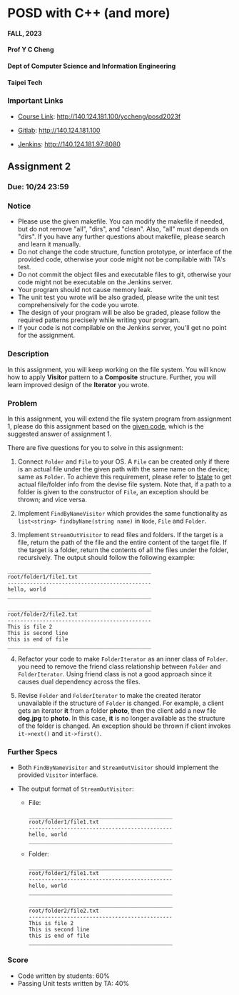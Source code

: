 # POSD with C++ (and more)

#### FALL, 2023

#### Prof Y C Cheng

#### Dept of Computer Science and Information Engineering

#### Taipei Tech

### Important Links

* [Course Link](http://140.124.181.100/yccheng/posd2023f): http://140.124.181.100/yccheng/posd2023f

* [Gitlab](http://140.124.181.100): http://140.124.181.100

* [Jenkins](http://140.124.181.97:8080): http://140.124.181.97:8080

## Assignment 2

### Due: 10/24 23:59

### Notice

* Please use the given makefile. You can modify the makefile if needed, but do not remove "all", "dirs", and "clean". Also, "all" must depends on "dirs". If you have any further questions about makefile, please search and learn it manually.
* Do not change the code structure, function prototype, or interface of the provided code, otherwise your code might not be compilable with TA's test.
* Do not commit the object files and executable files to git, otherwise your code might not be executable on the Jenkins server.
* Your program should not cause memory leak.
* The unit test you wrote will be also graded, please write the unit test comprehensively for the code you wrote.
* The design of your program will be also be graded, please follow the required patterns precisely while writing your program.
* If your code is not compilable on the Jenkins server, you'll get no point for the assignment.

### Description

In this assignment, you will keep working on the file system. You will know how to apply **Visitor** pattern to a **Composite** structure. Further, you will learn improved design of the **Iterator** you wrote.

### Problem

In this assignment, you will extend the file system program from assignment 1, please do this assignment based on the [given code](./given_code), which is the suggested answer of assignment 1.

There are five questions for you to solve in this assignment:

1. Connect `Folder` and `File` to your OS. A `File` can be created only if there is an actual file under the given path with the same name on the device; same as `Folder`. To achieve this requirement, please refer to [lstate](https://linux.die.net/man/2/lstat) to get actual file/folder info from the devise file system. Note that, if a path to a folder is given to the constructor of `File`, an exception should be thrown; and vice versa.

2. Implement `FindByNameVisitor` which provides the same functionality as `list<string> findbyName(string name)` in `Node`, `File` and `Folder`.

3. Implement `StreamOutVisitor` to read files and folders. If the target is a file, return the path of the file and the entire content of the target file. If the target is a folder, return the contents of all the files under the folder, recursively. The output should follow the following example:

```shell
_____________________________________________
root/folder1/file1.txt
---------------------------------------------
hello, world
_____________________________________________

_____________________________________________
root/folder2/file2.txt
---------------------------------------------
This is file 2
This is second line
this is end of file
_____________________________________________
```

4. Refactor your code to make `FolderIterator` as an inner class of `Folder`. you need to remove the friend class relationship between `Folder` and `FolderIterator`. Using friend class is not a good approach since it causes dual dependency across the files.

5. Revise `Folder` and `FolderIterator` to make the created iterator unavailable if the structure of `Folder` is changed. For example, a client gets an iterator **it** from a folder **photo**, then the client add a new file **dog.jpg** to **photo**. In this case, **it** is no longer available as the structure of the folder is changed. An exception should be thrown if client invokes `it->next()` and `it->first()`.

### Further Specs

- Both `FindByNameVisitor` and `StreamOutVisitor` should implement the provided `Visitor` interface.

- The output format of `StreamOutVisitor`:
  - File:

    ```shell
    _____________________________________________
    root/folder1/file1.txt
    ---------------------------------------------
    hello, world
    _____________________________________________
    ```

  - Folder:
    
    ```shell
    _____________________________________________
    root/folder1/file1.txt
    ---------------------------------------------
    hello, world
    _____________________________________________

    _____________________________________________
    root/folder2/file2.txt
    ---------------------------------------------
    This is file 2
    This is second line
    this is end of file
    _____________________________________________
    ```

### Score

* Code written by students: 60%
* Passing Unit tests written by TA: 40%
